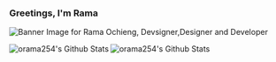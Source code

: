 ### Greetings, I'm Rama

<img src="https://raw.githubusercontent.com/orama254/orama254/master/orama254_readme_banner.png" alt="Banner Image for Rama Ochieng, Devsigner,Designer and Developer">

<p><img align="left" alt="orama254's Github Stats" src="https://github-readme-stats.orama254.vercel.app/api?username=orama254&hide=stars&theme=chartreuse-dark&show_icons=true" /> <img align="center" alt="orama254's Github Stats" src="https://github-readme-stats.orama254.vercel.app/api/top-langs?username=orama254&theme=chartreuse-dark&show_icons=true&layout=compact" /></p>





<!--
**orama254/orama254** is a ✨ _special_ ✨ repository because its `README.md` (this file) appears on your GitHub profile.

Here are some ideas to get you started:

- 🔭 I’m currently working on ...
- 🌱 I’m currently learning ...
- 👯 I’m looking to collaborate on ...
- 🤔 I’m looking for help with ...
- 💬 Ask me about ...
- 📫 How to reach me: ...
- 😄 Pronouns: ...
- ⚡ Fun fact: ...
-->
